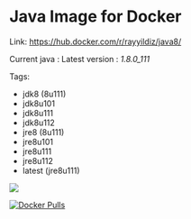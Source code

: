 Java Image for Docker
===

Link: https://hub.docker.com/r/rayyildiz/java8/

Current java : Latest version : *1.8.0_111*

Tags:
* jdk8 (8u111)
* jdk8u101
* jdk8u111
* jdk8u112
* jre8 (8u111)
* jre8u101
* jre8u111
* jre8u112
* latest (jre8u111)

[![](https://images.microbadger.com/badges/image/rayyildiz/java8.svg)](https://microbadger.com/images/rayyildiz/java8 "Get your own image badge on microbadger.com")


[![Docker Pulls](https://img.shields.io/docker/pulls/rayyildiz/java8.svg)](https://hub.docker.com/r/rayyildiz/java8/)


